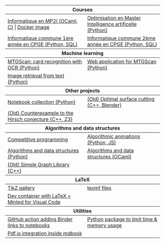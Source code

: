 <table class="tg">
  <thead>
  <tr>
    <th class="tg-baqh" colspan="2">Courses</th>
  </tr>
</thead>
<tbody>
  <tr>
    <td class="tg-0lax"><a href="https://github.com/mp2i-fsm/mp2i-2021">Informatique en MP2I (OCaml, C)</a> | <a href=https://github.com/fortierq/mp2i-jupyter-docker> Docker image </a></th>
    <td class="tg-0lax"><a href="https://github.com/fortierq/oc-m1-2021)">Optimisation en Master Intelligence artificelle (Python)</a></th>
  </tr>
  <tr>
    <td class="tg-0lax"><a href="https://github.com/fortierq/itc1">Informatique commune 1ère année en CPGE (Python, SQL)</a></th>
    <td class="tg-0lax"><a href="https://github.com/fortierq/ipt2)">Informatique commune 2ème année en CPGE (Python, SQL)</a></th>
  </tr>

<thead>
  <tr>
    <th class="tg-baqh" colspan="3">Machine learning</th>
  </tr>
</tbody>
</thead>
<tbody>
  <tr>
    <td class="tg-0lax"><a href="https://github.com/fortierq/mtgscan">MTGScan: card recognition with OCR (Python)</a></th>
    <td class="tg-0lax"><a href="https://github.com/fortierq/mtgscan-app">Web application for MTGScan (Python)</a></th>
  </tr>
  <tr>
    <td class="tg-0lax"><a href="https://github.com/fortierq/image-retrieval">Image retrieval from text (Python)</a></th>
    <td class="tg-0lax"></th>
  </tr>
</tbody>

<thead>
  <tr>
    <th class="tg-baqh" colspan="3">Other projects</th>
  </tr>
</tbody>
</thead>
<tbody>
  <tr>
    <td class="tg-0lax"><a href="https://github.com/fortierq/notebooks">Notebook collection (Python)</a></th>
    <td class="tg-0lax"><a href="https://github.com/fortierq/OC3D)">(Old) Optimal surface cutting (C++, Blender)</a></th>
  </tr>
  <tr>
    <td class="tg-0lax"><a href="https://github.com/fortierq/Prismatoid">(Old) Counterexample to the Hirsch conjecture (C++, Z3)</a></th>
    <td class="tg-0lax"></th>
  </tr>
</tbody>

<thead>
  <tr>
    <th class="tg-baqh" colspan="3">Algorithms and data structures</th>
  </tr>
</tbody>
</thead>
<tbody>
  <tr>
    <td class="tg-0lax"><a href="https://github.com/fortierq/competitions">Competitive programming</a></th>
    <td class="tg-0lax"><a href="https://github.com/fortierq/animations">Algorithmic animations (Python, JS)</a></th>
  </tr>
  <tr>
    <td class="tg-0lax"><a href="https://github.com/fortierq/algorithms">Algorithms and data structures (Python)</a></th>
    <td class="tg-0lax"><a href="https://github.com/fortierq/mp2i-library">Algorithms and data structures (OCaml)</a></th>
  </tr>
  <tr>
    <td class="tg-0lax"><a href="https://github.com/fortierq/algorithms">(Old) Simple Graph Library (C++)</a></th>
    <td class="tg-0lax"></th>
  </tr>
</tbody>

<thead>
  <tr>
    <th class="tg-baqh" colspan="3">LaTeX</th>
  </tr>
</tbody>
</thead>
<tbody>
  <tr>
    <td class="tg-0lax"><a href="https://github.com/fortierq/tikz">TikZ gallery</a></th>
    <td class="tg-0lax"><a href="https://github.com/fortierq/texmf">texmf files</a></th>
  </tr>
  <tr>
    <td class="tg-0lax"><a href="https://github.com/fortierq/devcontainer-latex)">Dev container with LaTeX + Minted for Visual Code</a></th>
    <td class="tg-0lax"></th>
  </tr>
</tbody>

<thead>
  <tr>
    <th class="tg-baqh" colspan="3">Utilities</th>
  </tr>
</tbody>
</thead>
<tbody>
  <tr>
    <td class="tg-0lax"><a href="https://github.com/fortierq/add-binder-link-action">GitHub action adding Binder links to notebooks</a></th>
    <td class="tg-0lax"><a href="https://github.com/fortierq/flimit">Python package to limit time & memory usage</a></th>
  </tr>
  <tr>
    <td class="tg-0lax"><a href="https://github.com/fortierq/mdbook-pdf">Pdf.js integration inside mdbook</a></th>
  </tr>
</tbody>

</table>
